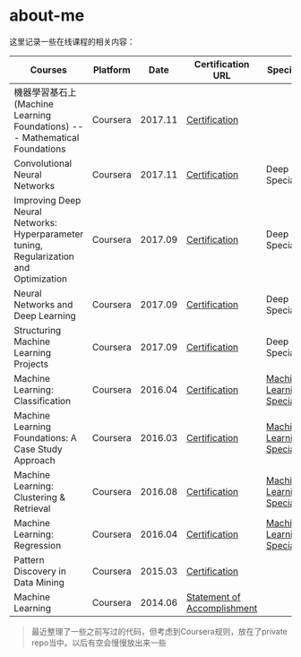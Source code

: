 # about-me

这里记录一些在线课程的相关内容：

Courses | Platform | Date | Certification URL | Specialization
--------|----------|------|-------------------|---------------
機器學習基石上 (Machine Learning Foundations) --- Mathematical Foundations | Coursera | 2017.11 | [Certification](https://www.coursera.org/account/accomplishments/verify/S7Z9DY6YSRWY)
Convolutional Neural Networks | Coursera | 2017.11 | [Certification](https://www.coursera.org/account/accomplishments/verify/EJTGKQY2MJGN) | Deep Learning Specialization
Improving Deep Neural Networks: Hyperparameter tuning, Regularization and Optimization | Coursera | 2017.09 | [Certification](https://www.coursera.org/account/accomplishments/verify/Q87QVZE4XSKP) | Deep Learning Specialization
Neural Networks and Deep Learning | Coursera | 2017.09 | [Certification](https://www.coursera.org/account/accomplishments/verify/8YXSH2QGFXPT) | Deep Learning Specialization
Structuring Machine Learning Projects | Coursera | 2017.09 | [Certification](https://www.coursera.org/account/accomplishments/verify/CDEZA8PJREHY) | Deep Learning Specialization
Machine Learning: Classification | Coursera | 2016.04 | [Certification](https://www.coursera.org/account/accomplishments/verify/BXRNW9JZCVFE) | [Machine Learning Specializations](https://www.coursera.org/account/accomplishments/specialization/JZLASF7CX77K)
Machine Learning Foundations: A Case Study Approach | Coursera | 2016.03 | [Certification](https://www.coursera.org/account/accomplishments/verify/SQKHF3NZDZEY) | [Machine Learning Specializations](https://www.coursera.org/account/accomplishments/specialization/JZLASF7CX77K)
Machine Learning: Clustering & Retrieval | Coursera | 2016.08 | [Certification](https://www.coursera.org/account/accomplishments/verify/AK9NW5KYQZ35) | [Machine Learning Specializations](https://www.coursera.org/account/accomplishments/specialization/JZLASF7CX77K)
Machine Learning: Regression | Coursera | 2016.04 | [Certification](https://www.coursera.org/account/accomplishments/verify/N7MTXGGV3D4X) | [Machine Learning Specializations](https://www.coursera.org/account/accomplishments/specialization/JZLASF7CX77K)
Pattern Discovery in Data Mining | Coursera | 2015.03 | [Certification](https://www.coursera.org/account/accomplishments/verify/A55SSYEUQ6)
Machine Learning | Coursera | 2014.06 | [Statement of Accomplishment](https://www.coursera.org/maestro/api/certificate/get_certificate?course_id=972224)


> 最近整理了一些之前写过的代码，但考虑到Coursera规则，放在了private repo当中。以后有空会慢慢放出来一些

